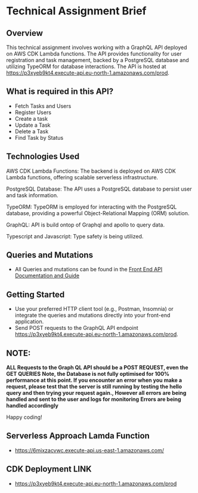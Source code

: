 # Technical Assignment Brief

## Overview
This technical assignment involves working with a GraphQL API deployed on AWS CDK Lambda functions. The API provides functionality for user registration and task management, backed by a PostgreSQL database and utilizing TypeORM for database interactions. The API is hosted at https://p3xyeb9kt4.execute-api.eu-north-1.amazonaws.com/prod.

## What is required in this API?
- Fetch Tasks and Users
- Register Users
- Create a task
- Update a Task
- Delete a Task
- Find Task by Status

## Technologies Used
AWS CDK Lambda Functions: The backend is deployed on AWS CDK Lambda functions, offering scalable serverless infrastructure.

PostgreSQL Database: The API uses a PostgreSQL database to persist user and task information.

TypeORM: TypeORM is employed for interacting with the PostgreSQL database, providing a powerful Object-Relational Mapping (ORM) solution.

GraphQL: API is build ontop of Graphql and apollo to query data.

Typescript and Javascript: Type safety is being utilized.


## Queries and Mutations
- All Queries and mutations can be found in the [Front End API Documentation and Guide](./FrontendDocumentation.md)

## Getting Started
- Use your preferred HTTP client tool (e.g., Postman, Insomnia) or integrate the queries and mutations directly into your front-end application.
- Send POST requests to the GraphQL API endpoint https://p3xyeb9kt4.execute-api.eu-north-1.amazonaws.com/prod.


## NOTE:
**ALL Requests to the Graph QL API should be a POST REQUEST, even the GET QUERIES**
**Note, the Database is not fully optimised for 100% performance at this point. If you encounter an error when you make a request, please test that the server is still running by testing the hello query and then trying your request again., However all errors are being handled and sent to the user and logs for monitoring**
**Errors are being handled accordingly**


Happy coding!


## Serverless Approach Lamda Function
- https://6mjxzacvwc.execute-api.us-east-1.amazonaws.com/

## CDK Deployment LINK
- https://p3xyeb9kt4.execute-api.eu-north-1.amazonaws.com/prod

